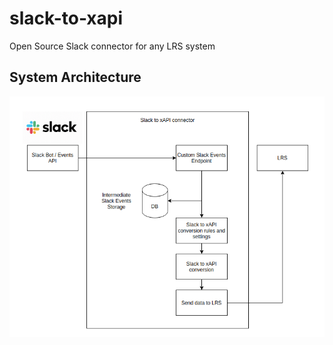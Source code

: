 # slack-to-xapi
Open Source Slack connector for any LRS system

## System Architecture

![System Architecture Diagram](https://github.com/stefdworschak/slack-to-xapi/blob/master/misc/system_architecture.png?raw=true)